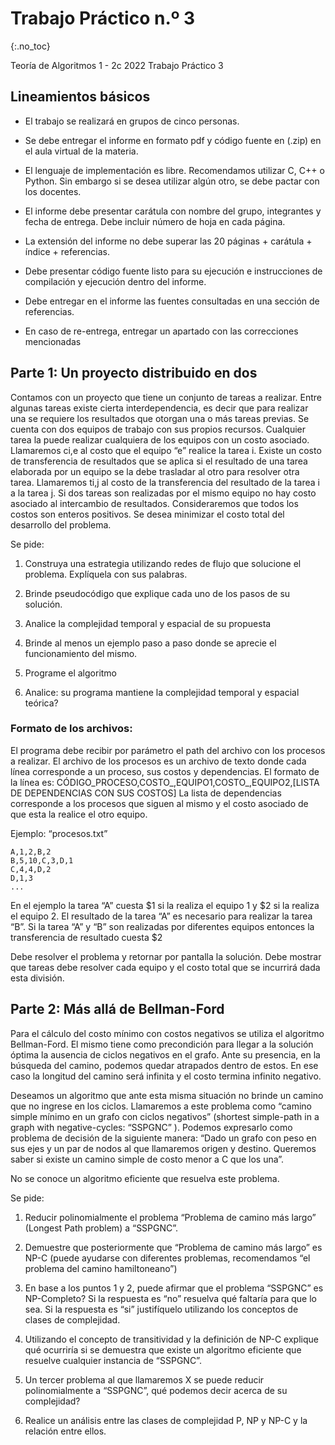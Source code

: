 Trabajo Práctico n.º 3
======================
{:.no_toc}

Teoría de Algoritmos 1 - 2c 2022
Trabajo Práctico 3

## Lineamientos básicos

- El trabajo se realizará en grupos de cinco personas.

- Se debe entregar el informe en formato pdf y código fuente en (.zip) en el aula virtual de la materia.

- El lenguaje de implementación es libre. Recomendamos utilizar C, C++ o Python. Sin embargo si se desea utilizar algún otro, se debe pactar con los docentes.

- El informe debe presentar carátula con nombre del grupo, integrantes y fecha de entrega. Debe incluir número de hoja en cada página.

- La extensión del informe no debe superar las 20 páginas + carátula + índice + referencias.

- Debe presentar código fuente listo para su ejecución e instrucciones de compilación y ejecución dentro del informe.

- Debe entregar en el informe las fuentes consultadas en una sección de referencias.

- En caso de re-entrega, entregar un apartado con las correcciones mencionadas

## Parte 1: Un proyecto distribuido en dos

Contamos con un proyecto que tiene un conjunto de tareas a realizar. Entre algunas tareas existe cierta interdependencia, es decir que para realizar una se requiere los resultados que otorgan una o más tareas previas. Se cuenta con dos equipos de trabajo con sus propios recursos. Cualquier tarea la puede realizar cualquiera de los equipos con un costo asociado. Llamaremos ci,e al costo que el equipo “e” realice la tarea i. Existe un costo de transferencia de resultados que se aplica si el resultado de una tarea elaborada por un equipo se la debe trasladar al otro para resolver otra tarea. Llamaremos ti,j al costo de la transferencia del resultado de la tarea i a la tarea j. Si dos tareas son realizadas por el mismo equipo no hay costo asociado al intercambio de resultados.  Consideraremos que todos los costos son enteros positivos.
Se desea minimizar el costo total del desarrollo del problema.

Se pide:

1.  Construya una estrategia utilizando redes de flujo que solucione el problema. Explíquela con sus palabras.

1. Brinde pseudocódigo que explique cada uno de los pasos de su solución.

1. Analice la complejidad temporal y espacial de su propuesta

1. Brinde al menos un ejemplo paso a paso donde se aprecie el funcionamiento del mismo.

1. Programe el algoritmo

1. Analice: su programa mantiene la complejidad temporal y espacial teórica?

### Formato de los archivos:

El programa debe recibir por parámetro el path del archivo con los procesos a realizar. El archivo de los procesos es un archivo de texto donde cada línea corresponde a un proceso, sus costos y dependencias. 
El formato de la línea es: CÓDIGO_PROCESO,COSTO_,EQUIPO1,COSTO_,EQUIPO2,[LISTA DE DEPENDENCIAS CON SUS COSTOS]
La lista de dependencias corresponde a los procesos que siguen al mismo y el costo asociado de que esta la realice el otro equipo. 

Ejemplo: “procesos.txt”

	A,1,2,B,2
	B,5,10,C,3,D,1
	C,4,4,D,2
	D,1,3
	...
 
En el ejemplo la tarea “A” cuesta $1 si la realiza el equipo 1 y $2 si la realiza el equipo 2. El resultado de la tarea “A” es necesario para realizar la tarea “B”. Si la tarea “A” y “B” son realizadas por diferentes equipos entonces la transferencia de resultado cuesta $2

Debe resolver el problema y retornar por pantalla la solución. Debe mostrar que tareas debe resolver cada equipo y el costo total que se incurrirá dada esta división.


## Parte 2: Más allá de Bellman-Ford

Para el cálculo del costo mínimo con costos negativos se utiliza el algoritmo Bellman-Ford. El mismo tiene como precondición para llegar a la solución óptima la ausencia de ciclos negativos en el grafo. Ante su presencia, en la búsqueda del camino, podemos quedar atrapados dentro de estos. En ese caso la longitud del camino será infinita y el costo termina infinito negativo.

Deseamos un algoritmo que ante esta misma situación no brinde un camino que no ingrese en los ciclos. Llamaremos a este problema como “camino simple mínimo en un grafo con ciclos negativos” (shortest simple-path in a graph with negative-cycles: “SSPGNC” ). Podemos expresarlo como problema de decisión de la siguiente manera: “Dado un grafo con peso en sus ejes y un par de nodos al que llamaremos origen y destino. Queremos saber si existe un camino simple de costo menor a C que los una”.

No se conoce un algoritmo eficiente que resuelva este problema.


Se pide:

1. Reducir polinomialmente el problema “Problema de camino más largo” (Longest Path problem) a “SSPGNC”.

1. Demuestre que posteriormente que “Problema de camino más largo” es NP-C (puede ayudarse con diferentes problemas, recomendamos “el problema del camino hamiltoneano”)

1. En base a los puntos 1 y 2, puede afirmar que el problema “SSPGNC” es NP-Completo? Si la respuesta es “no” resuelva qué faltaría para que lo sea. Si la respuesta es “si” justifíquelo utilizando los conceptos de clases de complejidad.  

1. Utilizando el concepto de transitividad y la definición de NP-C explique qué ocurriría si se demuestra que existe un algoritmo eficiente que resuelve cualquier instancia de “SSPGNC”.

1. Un tercer problema al que llamaremos X se puede reducir polinomialmente a “SSPGNC”, qué podemos decir acerca de su complejidad?

1. Realice un análisis entre las clases de complejidad P, NP y NP-C y la relación entre ellos.
